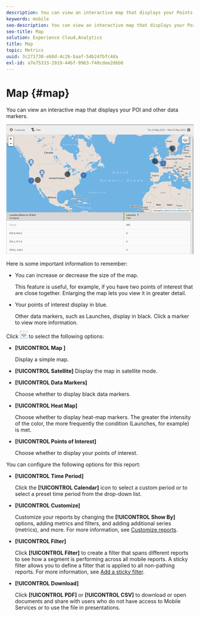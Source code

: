 ```yaml
---
description: You can view an interactive map that displays your Points of Interest and other data markers.
keywords: mobile
seo-description: You can view an interactive map that displays your Points of Interest and other data markers.
seo-title: Map
solution: Experience Cloud,Analytics
title: Map
topic: Metrics
uuid: 3c271738-eb8d-4c26-baaf-54b247bfc4da
exl-id: a7e75333-2919-44bf-9963-f40cdee2d6b6
---
```

# Map {#map}

You can view an interactive map that displays your POI and other data markers.

 ![](assets/map.png)

Here is some important information to remember:

* You can increase or decrease the size of the map.

  This feature is useful, for example, if you have two points of interest that are close together. Enlarging the map lets you view it in greater detail.
* Your points of interest display in blue.

  Other data markers, such as Launches, display in black. Click a marker to view more information.

Click ![layers](assets/map_layers.png) to select the following options:

* **[!UICONTROL Map ]**

  Display a simple map.

* **[!UICONTROL Satellite]**
  Display the map in satellite mode.

* **[!UICONTROL Data Markers]**

  Choose whether to display black data markers.

* **[!UICONTROL Heat Map]**

  Choose whether to display heat-map markers. The greater the intensity of the color, the more frequently the condition (Launches, for example) is met.

* **[!UICONTROL Points of Interest]**

  Choose whether to display your points of interest.

You can configure the following options for this report:

* **[!UICONTROL Time Period]**

  Click the **[!UICONTROL Calendar]** icon to select a custom period or to select a preset time period from the drop-down list.

* **[!UICONTROL Customize]**

  Customize your reports by changing the **[!UICONTROL Show By]** options, adding metrics and filters, and adding additional series (metrics), and more. For more information, see [Customize reports](/help/using/usage/reports-customize/t-reports-customize.md).

* **[!UICONTROL Filter]**

  Click **[!UICONTROL Filter]** to create a filter that spans different reports to see how a segment is performing across all mobile reports. A sticky filter allows you to define a filter that is applied to all non-pathing reports. For more information, see [Add a sticky filter](/help/using/usage/reports-customize/t-sticky-filter.md).

* **[!UICONTROL Download]**

  Click **[!UICONTROL PDF]** or **[!UICONTROL CSV]** to download or open documents and share with users who do not have access to Mobile Services or to use the file in presentations.
